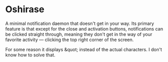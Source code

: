 # Oshirase

A minimal notification daemon that doesn't get in your way. Its primary feature
is that except for the close and activation buttons, notifications can be
clicked straight through, meaning they don't get in the way of your favorite
activity — clicking the top right corner of the screen.

For some reason it displays &amp;quot; instead of the actual characters. I don't
know how to solve that.
